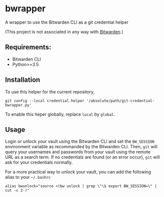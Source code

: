 # bwrapper
A wrapper to use the Bitwarden CLI as a git credential helper

(This project is not associated in any way with [Bitwarden](https://bitwarden.com/).)

## Requirements:
- Bitwarden CLI
- Python>=3.5

## Installation
To use this helper for the current repository,
```
git config --local credential.helper '/absolute/path/git-credential-bwrapper.py'
```
To enable this heper globally, replace `local` by `global`.

## Usage
Login or unlock your vault using the Bitwarden CLI and set the `BW_SESSION` environment variable as recommanded by the Bitwarden CLI.
Then, `git` will query your usernames and passwords from your vault using the remote URL as a search term. If no credentials are found (or an error occur), `git` will ask for your credentials normally.

For a more practical way to unlock your vault, you can add the following alias to your `~/.bashrc`
```
alias bwunlock="source <(bw unlock | grep \"\$ export BW_SESSION=\" | cut -c 2-)"
```
